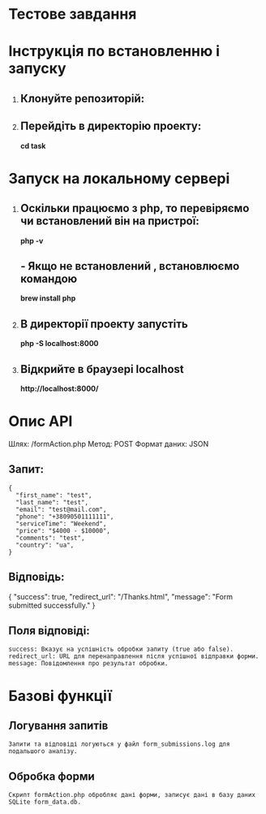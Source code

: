 # Тестове завдання

# Інструкція по встановленню і запуску

1. ## Клонуйте репозиторій:
2. ## Перейдіть в директорію проекту:
   **cd task**

# Запуск на локальному сервері

1. ## Оскільки працюємо з php, то перевіряємо чи встановлений він на пристрої:
   **php -v**
   ## - Якщо не встановлений , встановлюємо командою
   **brew install php**
2. ## В директорії проекту запустіть
   **php -S localhost:8000**
3. ## Відкрийте в браузері localhost
   **http://localhost:8000/**

# Опис API

Шлях: /formAction.php
Метод: POST
Формат даних: JSON

## Запит:

    {
      "first_name": "test",
      "last_name": "test",
      "email": "test@mail.com",
      "phone": "+38090501111111",
      "serviceTime": "Weekend",
      "price": "$4000 - $10000",
      "comments": "test",
      "country": "ua",
    }

## Відповідь:

{
"success": true,
"redirect_url": "/Thanks.html",
"message": "Form submitted successfully."
}

## Поля відповіді:

    success: Вказує на успішність обробки запиту (true або false).
    redirect_url: URL для перенаправлення після успішної відправки форми.
    message: Повідомлення про результат обробки.

# Базові функції

## Логування запитів

    Запити та відповіді логуються у файл form_submissions.log для подальшого аналізу.

## Обробка форми

    Скрипт formAction.php обробляє дані форми, записує дані в базу даних SQLite form_data.db.
